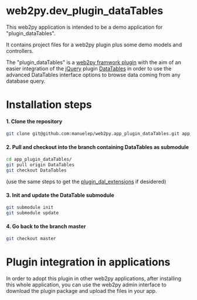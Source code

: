 web2py.dev_plugin_dataTables
============================

This web2py application is intended to be a demo application for "plugin_dataTables".

It contains project files for a web2py plugin plus some demo models and controllers.

The "plugin_dataTables" is a [web2py framwork plugin][] with the aim of an easier
integration of the [jQuery][] plugin [DataTables][] in order to use the advanced
DataTables interface options to browse data coming from any database query.

Installation steps
==================

#### 1. Clone the repository


```sh
git clone git@github.com:manuelep/web2py.app_plugin_dataTables.git app_plugin_dataTables
```

#### 2. Pull and checkout into the branch containing DataTables as submodule

```sh
cd app_plugin_dataTables/
git pull origin DataTables
git checkout DataTables
```

(use the same steps to get the [plugin_dal_extensions][] if desidered)

#### 3. Init and update the DataTable submodule

```sh
git submodule init
git submodule update
```

#### 4. Go back to the branch master

```sh
git checkout master
```

Plugin integration in applications
==================================

In order to adopt this plugin in other web2py applications, after installing this
whole application, you can use the web2py admin interface to download the plugin
package and upload the files in your app.

[web2py framwork plugin]: http://web2py.com/books/default/chapter/29/12/components-and-plugins#Plugins
[jQuery]: http://jquery.com/
[DataTables]: http://datatables.net/
[plugin_dal_extensions]:https://github.com/manuelep/web2py.plugin_dal_extensions
